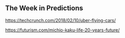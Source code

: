 ## The Week in Predictions

https://techcrunch.com/2018/02/10/uber-flying-cars/

https://futurism.com/michio-kaku-life-20-years-future/
